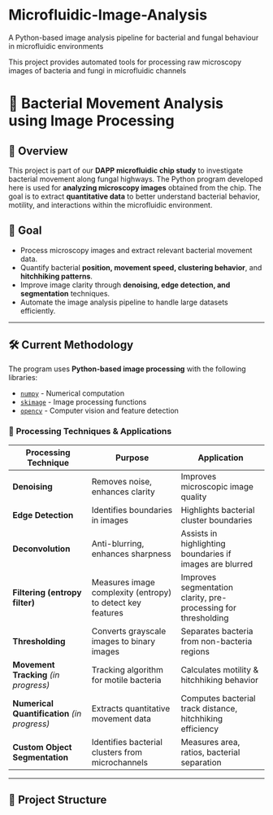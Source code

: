 # Microfluidic-Image-Analysis
A Python-based image analysis pipeline for bacterial and fungal behaviour in microfluidic environments

This project provides automated tools for processing raw microscopy images of bacteria and fungi in microfluidic channels

# 🦠 Bacterial Movement Analysis using Image Processing

## 📌 Overview
This project is part of our **DAPP microfluidic chip study** to investigate bacterial movement along fungal highways. The Python program developed here is used for **analyzing microscopy images** obtained from the chip. The goal is to extract **quantitative data** to better understand bacterial behavior, motility, and interactions within the microfluidic environment.

## 🎯 Goal
- Process microscopy images and extract relevant bacterial movement data.
- Quantify bacterial **position, movement speed, clustering behavior**, and **hitchhiking patterns**.
- Improve image clarity through **denoising, edge detection, and segmentation** techniques.
- Automate the image analysis pipeline to handle large datasets efficiently.

---

## 🛠️ Current Methodology

The program uses **Python-based image processing** with the following libraries:
- [`numpy`](https://numpy.org/) - Numerical computation
- [`skimage`](https://scikit-image.org/) - Image processing functions
- [`opencv`](https://opencv.org/) - Computer vision and feature detection

### 🔬 **Processing Techniques & Applications**

| Processing Technique       | Purpose                                              | Application |
|----------------------------|------------------------------------------------------|-------------|
| **Denoising**              | Removes noise, enhances clarity                     | Improves microscopic image quality |
| **Edge Detection**         | Identifies boundaries in images                     | Highlights bacterial cluster boundaries |
| **Deconvolution**          | Anti-blurring, enhances sharpness                   | Assists in highlighting boundaries if images are blurred |
| **Filtering (entropy filter)** | Measures image complexity (entropy) to detect key features | Improves segmentation clarity, pre-processing for thresholding |
| **Thresholding**           | Converts grayscale images to binary images          | Separates bacteria from non-bacteria regions |
| **Movement Tracking** _(in progress)_ | Tracking algorithm for motile bacteria     | Calculates motility & hitchhiking behavior |
| **Numerical Quantification** _(in progress)_ | Extracts quantitative movement data     | Computes bacterial track distance, hitchhiking efficiency |
| **Custom Object Segmentation** | Identifies bacterial clusters from microchannels  | Measures area, ratios, bacterial separation |

---

## 📂 Project Structure

